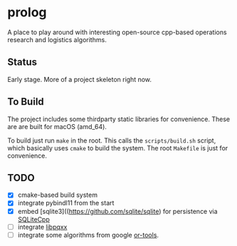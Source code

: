# prolog

A place to play around with interesting open-source cpp-based operations research and logistics algorithms.


## Status

Early stage. More of a project skeleton right now.


## To Build

The project includes some thirdparty static libraries for convenience. These are are built for macOS (amd_64).

To build just run `make` in the root. This calls the `scripts/build.sh` script, which basically uses `cmake` to build the system. The root `Makefile` is just for convenience.


## TODO

- [x] cmake-based build system
- [x] integrate pybindl11 from the start
- [x] embed [sqlite3]((https://github.com/sqlite/sqlite) for persistence via [SQLiteCpp](https://github.com/SRombauts/SQLiteCpp)
- [ ] integrate [libpqxx](https://github.com/jtv/libpqxx)
- [ ] integrate some algorithms from google [or-tools](https://developers.google.com/optimization).
